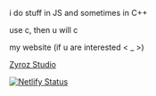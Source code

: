 i do stuff in JS and sometimes in C++

use c, then u will c

my website (if u are interested < _ >)

[Zyroz Studio](https://zyroz.studio) 


[![Netlify Status](https://api.netlify.com/api/v1/badges/b7178d0b-ed4d-42de-b898-fc3772df3693/deploy-status)](https://app.netlify.com/sites/zyroz-develpoment/deploys)
